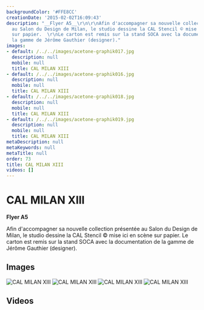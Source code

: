 ```yaml
---
backgroundColor: '#FFE8CC'
creationDate: '2015-02-02T16:09:43'
description: "__Flyer A5__\r\n\r\nAfin d'accompagner sa nouvelle collection présentée
  au Salon du Design de Milan, le studio dessine la CAL Stencil © mise ici en scène
  sur papier.  \r\nLe carton est remis sur la stand SOCA avec la documentation de
  la gamme de Jérôme Gauthier (designer)."
images:
- default: /../../images/acetone-graphik017.jpg
  description: null
  mobile: null
  title: CAL MILAN XIII
- default: /../../images/acetone-graphik016.jpg
  description: null
  mobile: null
  title: CAL MILAN XIII
- default: /../../images/acetone-graphik018.jpg
  description: null
  mobile: null
  title: CAL MILAN XIII
- default: /../../images/acetone-graphik019.jpg
  description: null
  mobile: null
  title: CAL MILAN XIII
metaDescription: null
metaKeywords: null
metaTitle: null
order: 73
title: CAL MILAN XIII
videos: []
---
```


# CAL MILAN XIII

__Flyer A5__

Afin d'accompagner sa nouvelle collection présentée au Salon du Design de Milan, le studio dessine la CAL Stencil © mise ici en scène sur papier.
Le carton est remis sur la stand SOCA avec la documentation de la gamme de Jérôme Gauthier (designer).

## Images

![CAL MILAN XIII](/../../images/acetone-graphik017.jpg)
![CAL MILAN XIII](/../../images/acetone-graphik016.jpg)
![CAL MILAN XIII](/../../images/acetone-graphik018.jpg)
![CAL MILAN XIII](/../../images/acetone-graphik019.jpg)

## Videos
